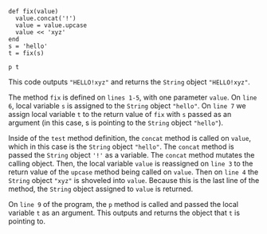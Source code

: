 ```
def fix(value)
  value.concat('!')
  value = value.upcase
  value << 'xyz'
end
s = 'hello'
t = fix(s)

p t
```

This code outputs `"HELLO!xyz"` and returns the `String` object `"HELLO!xyz"`.

The method `fix` is defined on `lines 1-5`, with one parameter `value`. 
On `line 6`, local variable `s` is assigned to the `String` object `"hello"`. On
`line 7` we assign local variable `t` to the return value of `fix` with `s`
passed as an argument (in this case, s is pointing to the `String` object 
`"hello"`).  

Inside of the `test` method definition, the `concat` method is called on
`value`, which in this case is the `String` object `"hello"`. The 
`concat` method is passed the `String` object `'!'` as a variable. The `concat`
method mutates the calling object. Then, the
local variable `value` is reassigned on `line 3` to the return value of the
`upcase` method being called on `value`. Then on `line 4` the `String` object
`"xyz"` is shoveled into `value`. Because this is the last line of the method,
the `String` object assigned to `value` is returned.

On `line 9` of the program, the `p` method is called and passed the local
variable `t` as an argument. This outputs and returns the object that `t` is
pointing to.

